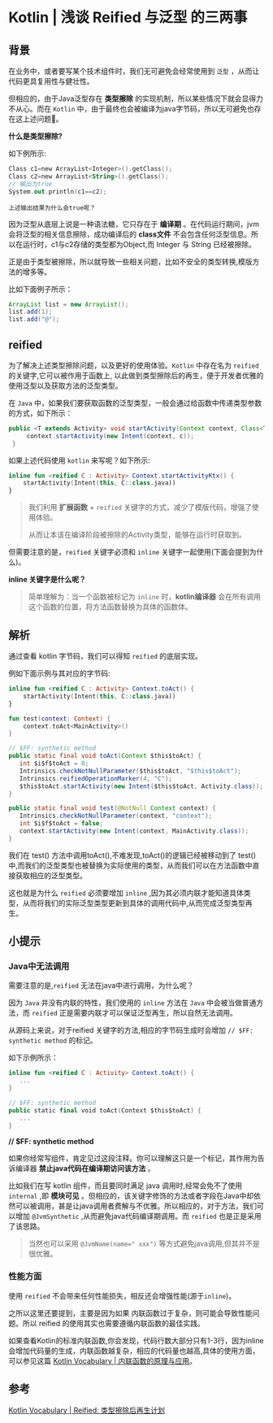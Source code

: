 # Kotlin | 浅谈 Reified 与泛型 的三两事



## 背景

在业务中，或者要写某个技术组件时，我们无可避免会经常使用到 `泛型` ，从而让代码更具复用性与健壮性。

但相应的，由于Java泛型存在 **类型擦除** 的实现机制，所以某些情况下就会显得力不从心。而在 `Kotlin` 中，由于最终也会被编译为java字节码，所以无可避免也存在这上述问题🙂。

**什么是类型擦除?**

如下例所示:

```kotlin
Class c1=new ArrayList<Integer>().getClass();
Class c2=new ArrayList<String>().getClass();
// 输出为true
System.out.println(c1==c2);
```

`上述输出结果为什么会true呢？`

因为泛型从底层上说是一种语法糖，它只存在于 **编译期** 。在代码运行期间，jvm会将泛型的相关信息擦除，成功编译后的 **class文件** 不会包含任何泛型信息。所以在运行时，c1与c2存储的类型都为Object,而 Integer 与 String 已经被擦除。

正是由于类型被擦除，所以就导致一些相关问题，比如不安全的类型转换,模版方法的增多等。

比如下面例子所示：

```java
ArrayList list = new ArrayList();
list.add(1);
list.add("@");
```

## reified

为了解决上述类型擦除问题，以及更好的使用体验。`Kotlin` 中存在名为 `reified` 的关键字,它可以被作用于函数上, 以此做到类型擦除后的再生，便于开发者优雅的使用泛型以及获取方法的泛型类型。

在 `Java` 中，如果我们要获取函数的泛型类型，一般会通过给函数中传递类型参数的方式，如下所示：

```java
public <T extends Activity> void startActivity(Context context, Class<T> c) {
     context.startActivity(new Intent(context, c));
 }
```

如果上述代码使用 `kotlin` 来写呢？如下所示:

```kotlin
inline fun <reified C : Activity> Context.startActivityKtx() {
    startActivity(Intent(this, C::class.java))
}
```

> 我们利用 **扩展函数** + `reified` 关键字的方式，减少了模版代码，增强了使用体验。
>
> 从而让本该在编译阶段被擦除的Activity类型，能够在运行时获取到。

但需要注意的是，`reified` 关键字必须和 `inline` 关键字一起使用(下面会提到为什么)。

**inline 关键字是什么呢？**

> 简单理解为：当一个函数被标记为 `inline` 时，**kotlin编译器** 会在所有调用这个函数的位置，将方法函数替换为具体的函数体。

## 解析

通过查看 kotlin 字节码，我们可以得知 `reified` 的底层实现。

例如下面示例与其对应的字节码:

```kotlin
inline fun <reified C : Activity> Context.toAct() {
    startActivity(Intent(this, C::class.java))
}

fun test(context: Context) {
    context.toAct<MainActivity>()
}
```

```java
// $FF: synthetic method
public static final void toAct(Context $this$toAct) {
   int $i$f$toAct = 0;
   Intrinsics.checkNotNullParameter($this$toAct, "$this$toAct");
   Intrinsics.reifiedOperationMarker(4, "C");
   $this$toAct.startActivity(new Intent($this$toAct, Activity.class));
}

public static final void test(@NotNull Context context) {
   Intrinsics.checkNotNullParameter(context, "context");
   int $i$f$toAct = false;
   context.startActivity(new Intent(context, MainActivity.class));
}
```

我们在 test() 方法中调用toAct(),不难发现,toAct()的逻辑已经被移动到了 test() 中,而我们的泛型类型也被替换为实际使用的类型，从而我们可以在方法函数中直接获取相应的泛型类型。

这也就是为什么 `reified` 必须要增加 `inline`  ,因为其必须内联才能知道具体类型，从而将我们的实际泛型类型更新到具体的调用代码中,从而完成泛型类型再生。


## 小提示

### Java中无法调用

需要注意的是,`reified` 无法在java中进行调用，为什么呢？

因为 `Java` 并没有内联的特性，我们使用的 `inline` 方法在 `Java` 中会被当做普通方法，而 `reified` 正是需要内联才可以保证泛型再生，所以自然无法调用。

从源码上来说，对于reified 关键字的方法,相应的字节码生成时会增加 `// $FF: synthetic method` 的标记。

如下示例所示：

```kotlin
inline fun <reified C : Activity> Context.toAct() {
   ...
}
```

```kotlin
// $FF: synthetic method
public static final void toAct(Context $this$toAct) {
   ...
}
```

**// $FF: synthetic method**

如果你经常写组件，肯定见过这段注释。你可以理解这只是一个标记，其作用为告诉编译器 **禁止java代码在编译期访问该方法** 。

比如我们在写 kotlin 组件，而且要同时满足 java 调用时,经常会免不了使用 `internal` ,即 **模块可见** 。但相应的，该关键字修饰的方法或者字段在Java中却依然可以被调用，甚是让java调用者费解与不优雅。所以相应的，对于方法，我们可以增加  `@JvmSynthetic` ,从而避免java代码编译期调用。而 `reified` 也是正是采用了该思路。

> 当然也可以采用 `@JvmName(name=" xxx")` 等方式避免java调用,但其并不是很优雅。

### 性能方面

使用 `reified` 不会带来任何性能损失，相反还会增强性能(源于`inline`)。

之所以这里还要提到，主要是因为如果 内联函数过于复杂，则可能会导致性能问题。所以 reified 的使用其实也需要遵循内联函数的最佳实践。

如果查看Kotlin的标准内联函数,你会发现，代码行数大部分只有1-3行，因为inline会增加代码量的生成，内联函数越复杂，相应的代码量也越高,具体的使用方面，可以参见这篇 [Kotlin Vocabulary | 内联函数的原理与应用](https://zhuanlan.zhihu.com/p/149927629)。



## 参考

[Kotlin Vocabulary | Reified: 类型擦除后再生计划](https://segmentfault.com/a/1190000024518568)
